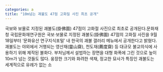 ```yaml
---
categories: a
title: "10m넘는 괘불도 47점 고화질 사진 최초 공개"
---
```

국보와 보물로 지정된 괘불도(掛佛圖) 47점이 고화절 사진으로 최초로 공개된다.문화재청 국립문화재연구원은 국보·보물로 지정된 괘불도(掛佛圖) 47점의 고화질 사진을 9월18일부터 ‘문화유산 연구지식포털’ 내 한국의 괘불 갤러리 메뉴에서 공개한다고 밝혔다.괘불도는 야외에서 거행되는 영산재(靈山齋), 천도재(薦度齋) 등 대규모 불교의식에 사용하기 위해 제작된 불화다. 부처님께서 설법하는 장면을 대형 화폭에 그린 것으로 높이 10m가 넘는 것들도 많다. 웅장한 크기와 화려한 색채, 정교한 묘사가 특징인 괘불도는 세계적으로 유례가 없는 소